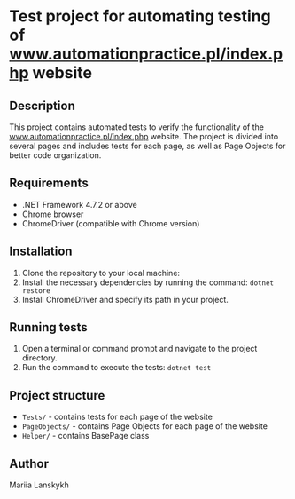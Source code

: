 # Test project for automating testing of www.automationpractice.pl/index.php website

## Description
This project contains automated tests to verify the functionality of the www.automationpractice.pl/index.php website. The project is divided into several pages and includes tests for each page, as well as Page Objects for better code organization.

## Requirements
- .NET Framework 4.7.2 or above
- Chrome browser
- ChromeDriver (compatible with Chrome version)

## Installation
1. Clone the repository to your local machine:
2. Install the necessary dependencies by running the command:
```dotnet restore```
3. Install ChromeDriver and specify its path in your project.

## Running tests
1. Open a terminal or command prompt and navigate to the project directory.
2. Run the command to execute the tests:
```dotnet test```

## Project structure
- `Tests/` - contains tests for each page of the website
- `PageObjects/` - contains Page Objects for each page of the website
- `Helper/` - contains BasePage class

## Author
Mariia Lanskykh
